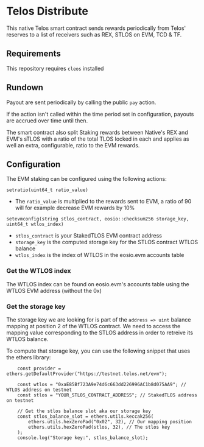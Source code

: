 # Telos Distribute

This native Telos smart contract sends rewards periodically from Telos' reserves to a list of receivers such as REX, STLOS on EVM, TCD & TF.

## Requirements

This repository requires `cleos` installed

## Rundown

Payout are sent periodically by calling the public `pay` action.

If the action isn't called within the time period set in configuration, payouts are accrued over time until then. 

The smart contract also split Staking rewards between Native's REX and EVM's sTLOS with a ratio of the total TLOS locked in each and applies as well an extra, configurable, ratio to the EVM rewards.

## Configuration

The EVM staking can be configured using the following actions:

`setratio(uint64_t ratio_value)`
- The `ratio_value` is multiplied to the rewards sent to EVM, a ratio of 90 will for example decrease EVM rewards by 10%

`setevmconfig(string stlos_contract, eosio::checksum256 storage_key, uint64_t wtlos_index)`
- `stlos_contract` is your StakedTLOS EVM contract address
- `storage_key` is the computed storage key for the STLOS contract WTLOS balance
- `wtlos_index` is the index of WTLOS in the eosio.evm accounts table

### Get the WTLOS index

The WTLOS index can be found on eosio.evm's accounts table using the WTLOS EVM address (without the 0x)

### Get the storage key

The storage key we are looking for is part of the `address => uint` balance mapping at position 2 of the WTLOS contract. We need to access the mapping value corresponding to the STLOS address in order to retreive its WTLOS balance.

To compute that storage key, you can use the following snippet that uses the ethers library:
```
    const provider = ethers.getDefaultProvider("https://testnet.telos.net/evm");

    const wtlos = "0xaE85Bf723A9e74d6c663dd226996AC1b8d075AA9"; // WTLOS address on testnet
    const stlos = "YOUR_STLOS_CONTRACT_ADDRESS"; // StakedTLOS address on testnet

    // Get the stlos balance slot aka our storage key
    const stlos_balance_slot = ethers.utils.keccak256(
        ethers.utils.hexZeroPad("0x02", 32), // Our mapping position
        ethers.utils.hexZeroPad(stlos, 32), // The stlos key
    );
    console.log("Storage key:", stlos_balance_slot);
```
